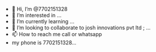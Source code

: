 - 👋 Hi, I’m @7702151328
- 👀 I’m interested in ...
- 🌱 I’m currently learning ...
- 💞️ I’m looking to collaborate to josh innovations pvt ltd ; ...
- 📫 How to reach me  call or whatsapp
- my phone is 7702151328...

<!---
7702151328/7702151328 is a ✨ special ✨ repository because its `README.md` (this file) appears on your GitHub profile.
You can click the Preview link to take a look at your changes.
--->
